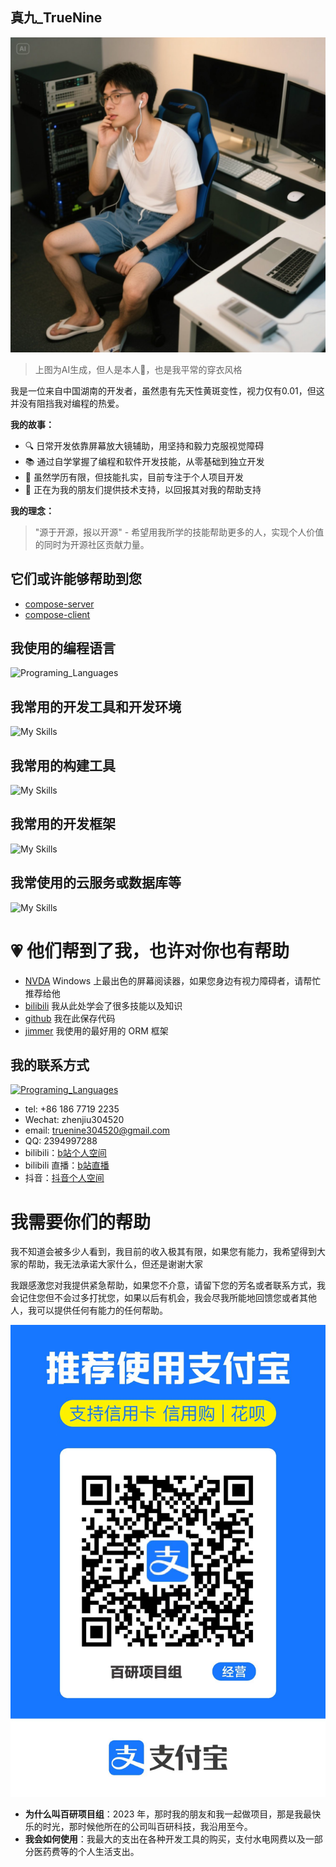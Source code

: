 ## 真九_TrueNine

![AI Generated](/personal_photo.jpeg)

> 上图为AI生成，但人是本人🤪，也是我平常的穿衣风格

我是一位来自中国湖南的开发者，虽然患有先天性黄斑变性，视力仅有0.01，但这并没有阻挡我对编程的热爱。


**我的故事：**
- 🔍 日常开发依靠屏幕放大镜辅助，用坚持和毅力克服视觉障碍
- 📚 通过自学掌握了编程和软件开发技能，从零基础到独立开发
- 💪 虽然学历有限，但技能扎实，目前专注于个人项目开发
- 🤝 正在为我的朋友们提供技术支持，以回报其对我的帮助支持

**我的理念：**
> "源于开源，报以开源" - 希望用我所学的技能帮助更多的人，实现个人价值的同时为开源社区贡献力量。

## 它们或许能够帮助到您

- [compose-server](https://github.com/TrueNine/compose-server)
- [compose-client](https://github.com/TrueNine/compose-client)

## 我使用的编程语言
![Programing_Languages](https://skillicons.dev/icons?i=kotlin,ts,java,go,rust,cs,dart,html,css,sass,tailwind,vue,react,md)

## 我常用的开发工具和开发环境
![My Skills](https://skillicons.dev/icons?i=idea,webstorm,vscode,rider,ubuntu,windows,docker,androidstudio,eclipse)

## 我常用的构建工具
![My Skills](https://skillicons.dev/icons?i=gradle,pnpm,npm,vite,vitest,rollupjs,maven,git)

## 我常用的开发框架
![My Skills](https://skillicons.dev/icons?i=spring,dotnet,nodejs,wasm,selenium,vuetify,nuxtjs,pinia,flutter,electron)

## 我常使用的云服务或数据库等
![My Skills](https://skillicons.dev/icons?i=postgres,mysql,redis,mongodb,elasticsearch,cassandra)

# 💗 他们帮到了我，也许对你也有帮助

- [NVDA](https://github.com/nvaccess/nvda) Windows 上最出色的屏幕阅读器，如果您身边有视力障碍者，请帮忙推荐给他
- [bilibili](https://bilibili.com) 我从此处学会了很多技能以及知识
- [github](https://github.com/) 我在此保存代码
- [jimmer](https://github.com/babyfish-ct/jimmer) 我使用的最好用的 ORM 框架

## 我的联系方式
[![Programing_Languages](https://skillicons.dev/icons?i=github)](https://github.com/TrueNine)
- tel: +86 186 7719 2235
- Wechat: zhenjiu304520
- email: truenine304520@gmail.com
- QQ: 2394997288
- bilibili：[b站个人空间](https://space.bilibili.com/405842500)
- bilibili 直播：[b站直播](https://live.bilibili.com/21618217)
- 抖音：[抖音个人空间](https://www.douyin.com/user/MS4wLjABAAAAdpb0k7qlIy68EAuOHZU5lUVVVTUeIml2FFVxxv4BSb3t2_Bto_M74pkaM1fetD0e)


# 我需要你们的帮助

我不知道会被多少人看到，我目前的收入极其有限，如果您有能力，我希望得到大家的帮助，我无法承诺大家什么，但还是谢谢大家

我跟感激您对我提供紧急帮助，如果您不介意，请留下您的芳名或者联系方式，我会记住您但不会过多打扰您，如果以后有机会，我会尽我所能地回馈您或者其他人，我可以提供任何有能力的任何帮助。

![alipay_qrcode](/alipay_qrcode.jpg)

- **为什么叫百研项目组**：2023 年，那时我的朋友和我一起做项目，那是我最快乐的时光，那时候他所在的公司叫百研科技，我沿用至今。
- **我会如何使用**：我最大的支出在各种开发工具的购买，支付水电网费以及一部分医药费等的个人生活支出。
